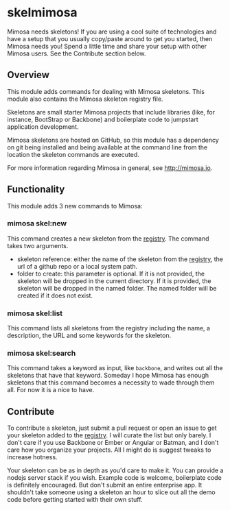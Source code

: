 skelmimosa
===========

Mimosa needs skeletons! If you are using a cool suite of technologies and have a setup that you usually copy/paste around to get you started, then Mimosa needs you! Spend a little time and share your setup with other Mimosa users.  See the Contribute section below.

## Overview

This module adds commands for dealing with Mimosa skeletons.  This module also contains the Mimosa skeleton registry file.

Skeletons are small starter Mimosa projects that include libraries (like, for instance, BootStrap or Backbone) and boilerplate code to jumpstart application development.

Mimosa skeletons are hosted on GitHub, so this module has a dependency on git being installed and being available at the command line from the location the skeleton commands are executed.

For more information regarding Mimosa in general, see http://mimosa.io.

## Functionality

This module adds 3 new commands to Mimosa:

### mimosa skel:new <skeleton reference> <folder to create>

This command creates a new skeleton from the  [registry](https://github.com/dbashford/mimosa-skeleton/blob/master/registry.json). The command takes two arguments.

* skeleton reference: either the name of the skeleton from the [registry](https://github.com/dbashford/mimosa-skeleton/blob/master/registry.json), the url of a github repo or a local system path.
* folder to create: this parameter is optional.  If it is not provided, the skeleton will be dropped in the current directory.  If it is provided, the skeleton will be dropped in the named folder.  The named folder will be created if it does not exist.

### mimosa skel:list

This command lists all skeletons from the registry including the name, a description, the URL and some keywords for the skeleton.

### mimosa skel:search

This command takes a keyword as input, like `backbone`, and writes out all the skeletons that have that keyword.  Someday I hope Mimosa has enough skeletons that this command becomes a necessity to wade through them all.  For now it is a nice to have.

## Contribute

To contribute a skeleton, just submit a pull request or open an issue to get your skeleton added to the [registry](https://github.com/dbashford/mimosa-skeleton/blob/master/registry.json). I will curate the list but only barely. I don't care if you use Backbone or Ember or Angular or Batman, and I don't care how you organize your projects. All I might do is suggest tweaks to increase  hotness.

Your skeleton can be as in depth as you'd care to make it.  You can provide a nodejs server stack if you wish.  Example code is welcome, boilerplate code is definitely encouraged. But don't submit an entire enterprise app. It shouldn't take someone using a skeleton an hour to slice out all the demo code before getting started with their own stuff.
